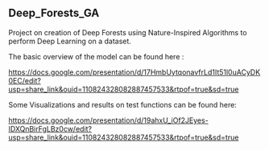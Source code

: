 <h2> Deep_Forests_GA </h2>

Project on creation of Deep Forests using Nature-Inspired Algorithms to perform Deep Learning on a dataset.

The basic overview of the model can be found here : 

https://docs.google.com/presentation/d/17HmbUytqonavfrLd1It51l0uACyDK0EC/edit?usp=share_link&ouid=110824328082887457533&rtpof=true&sd=true

Some Visualizations and results on test functions can be found here:

https://docs.google.com/presentation/d/19ahxU_iOf2JEyes-IDXQnBirFgLBz0cw/edit?usp=share_link&ouid=110824328082887457533&rtpof=true&sd=true

